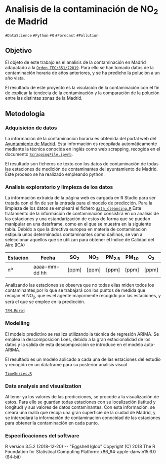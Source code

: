 Analisis de la contaminación de NO<sub>2</sub> de Madrid
===========================================================
`#DataScience` `#Python` `#R` `#Forecast` `#Pollution`

## Objetivo ##
El objeto de este trabajo es el analisis de la contaminación en Madrid adapatado a la [`Orden TEC/351/72019`](state_of_art/Orden_TEC:351:2019.pdf). Para ello se han tomado datos de la contaminación horaria de años anteriores, y se ha predicho la polución a un año vista.

El resultado de este proyecto es la visulación de la contaminación con el fin de explicar la tendecia de la contaminación y la comparación de la polución entre las distintas zonas de la Madrid.

## Metodología ##

### Adquisición de datos
La información de la contaminación horaria es obtenida del portal web del [Ayuntamiento de Madrid](https://datos.madrid.es/portal/site/egob/menuitem.c05c1f754a33a9fbe4b2e4b284f1a5a0/?vgnextoid=f3c0f7d512273410VgnVCM2000000c205a0aRCRD&vgnextchannel=374512b9ace9f310VgnVCM100000171f5a0aRCRD&vgnextfmt=default). Esta información es recopilada automáticamente mediante la técnica conocida en inglés como web scrapping, recogida en el documento [`ScrappingFile.ipynb`](ScrappingFile.ipynb). 

El resultado son ficheros de texto con los datos de contaminación de todas las estaciones de medición de contaminantes del ayuntamiento de Madrid. Este proceso se ha realizado empleando python. 
 
### Analisis exploratorio y limpieza de los datos
La información extraida de la página web es cargada en R Studio para ser tratada con el fin de ser la entrada para el modelo de predicción. 
Para la limpieza de los datos se empleará el fichero [`data_cleansing.R`](data_cleansing.R) Este tratamiento de la información de contaminación consistirá en un analisis de las estaciones y una estandarización de estos de forma que se puedan manipular en una dataframe, como en el que se muestra en la siguiente tabla. Debido a que la directiva europea en materia de contaminación estipula unos determinados contaminantes como dañinos, se van a seleccionar aquellos que se utilizan para obtener el Indice de Calidad del Aire (ICA)

|Estacion|Fecha|SO<sub>2</sub>|NO<sub>2</sub>|PM<sub>2.5</sub>|PM<sub>10</sub>|O<sub>3</sub>|
|--------|-----|---|---|-----|----|--|
|nº|aaaa-mm-dd hh|[ppm]|[ppm]|[ppm]|[ppm]|[ppm]|

Analizando las estaciones se observa que no todas ellas miden todos los contaminantes,por lo que se trabajará con los puntos de medida que recojan el NO<sub>2</sub>, que es el agente mayormente recogido por las estaciones, y será el que se emplee en la predicción.

[`TFM.Rproj`](TFM.Rproj) 

### Modelling
El modelo predictivo se realiza utilizando la técnica de regresión ARIMA. Se emplea la descomposición Loes, debido a la gran estacionalidad de los datos y la salida de esta descomposición se introduce en el modelo auto-ARIMA. 

El resultado es un modelo aplicado a cada una de las estaciones del estudio y recogido en un dataframe para su posterior analisis visual

[`TimeSeries.R`](TimeSeries.R)

### Data analysis and visualization

Al tener ya los valores de las predicciones, se procede a la visualización de estos. Para ello se guardan todas estaciones con su localización (latitud y longitud) y sus valores de datos contaminantes. Con esta información, se creará una malla que recoja una gran superficie de la ciudad de Madrid, y se interpolará la información de contaminación conocidad de las estaciones para obtener la contaminación en cada punto.


### Especificaciones del software
R version 3.5.2 (2018-12-20) -- "Eggshell Igloo"
Copyright (C) 2018 The R Foundation for Statistical Computing
Platform: x86_64-apple-darwin15.6.0 (64-bit)
